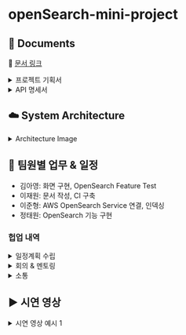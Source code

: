 # openSearch-mini-project

## 📃 Documents
🔗 [문서 링크](https://docs.google.com/spreadsheets/d/1PFpfU3J2f6BZmK2c0MfqZwWrJSDYYymq3Z1WyeeDx20/edit?usp=sharing)

<details>
  <summary>프로젝트 기획서</summary>
  <img width="600" alt="image" src="https://github.com/3sam5oh/openSearch-mini-project/assets/152199695/36ce9f02-9482-4618-abb6-c87fe68eec9a">
</details>

<details>
  <summary>API 명세서</summary>
  <img alt="image" src="https://github.com/3sam5oh/openSearch-mini-project/assets/152199695/7a21c0de-9fc8-42f4-b345-2bc4ddafdf59">
</details>

## ☁️ System Architecture
<details>
  <summary>Architecture Image</summary>
  <img width="600" alt="image" src="https://github.com/3sam5oh/openSearch-mini-project/assets/152199695/b89b0a69-d199-4a0d-b3d5-93cb4b16127c">
</details>

## 💬 팀원별 업무 & 일정
- 김아영: 화면 구현, OpenSearch Feature Test
- 이재원: 문서 작성, CI 구축
- 이준형: AWS OpenSearch Service 연결, 인덱싱
- 정태원: OpenSearch 기능 구현
### 헙업 내역
<details>
  <summary>일정계획 수립</summary>
  <img width="600" alt="image" src="https://github.com/3sam5oh/openSearch-mini-project/assets/152199695/b7be5777-86fe-461c-8658-075b0cf62969">
</details>
<details>
  <summary>회의 & 멘토링</summary>
  <img width="600" alt="image" src="https://github.com/3sam5oh/openSearch-mini-project/assets/152199695/2bf2a3b6-51a1-43b0-8b6a-db9be5a02a4f">
</details>
<details>
  <summary>소통</summary>
<img width="600" alt="image" src="https://github.com/3sam5oh/openSearch-mini-project/assets/152199695/bd98e97c-b5c2-4edc-b325-f38fb0c0d841">
</details>
  

## ▶️ 시연 영상
<details>
  <summary>시연 영상 예시 1</summary>
  <img width="600" alt="image" src="https://github.com/3sam5oh/openSearch-mini-project/assets/152199695/36ce9f02-9482-4618-abb6-c87fe68eec9a">
</details>
